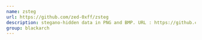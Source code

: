 ```yaml
---
name: zsteg
url: https://github.com/zed-0xff/zsteg
description: stegano-hidden data in PNG and BMP. URL : https://github.com/zed-0xff/zsteg Groups : blackarch blackarch-stego blackarch-anti-forensic
group: blackarch
---
```

